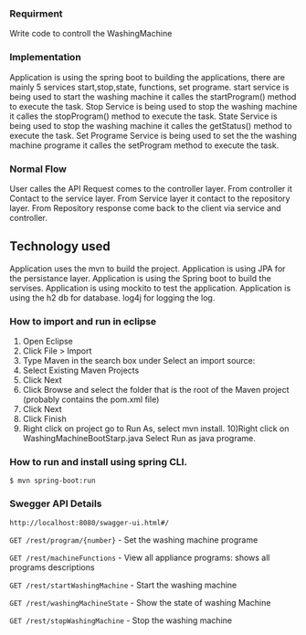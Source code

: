### Requirment
Write code  to controll the WashingMachine

### Implementation
Application is using the spring boot to building the applications, there are mainly 5 services start,stop,state, functions, set programe.
start service is being used to start the washing machine it calles the startProgram() method to execute the task.
Stop Service is being used to stop the washing machine it calles the stopProgram() method to execute the task.
State  Service is being used to stop the washing machine it calles the getStatus() method to execute the task.
Set Programe Service is being used to set the  the washing machine  programe it calles the setProgram method to execute the task.


### Normal Flow

User calles the API
Request comes to the controller layer.
From controller it Contact to the service layer.
From Service layer it contact to the repository layer.
From Repository response come back to the client via service and controller.

## Technology used
Application uses the mvn to build the project.
Application is using JPA for the persistance layer.
Application is using the Spring boot to build the servises.
Application is using mockito to test the application.
Application is using the h2 db for database.
log4j for logging the log.



### How to import and run in eclipse

1) Open Eclipse
2) Click File > Import
3) Type Maven in the search box under Select an import source:
4) Select Existing Maven Projects
5) Click Next
6) Click Browse and select the folder that is the root of the Maven project (probably contains the pom.xml file)
7) Click Next
8) Click Finish
9) Right click on project go to Run As, select mvn install.
10)Right click on WashingMachineBootStarp.java Select Run as java programe.

### How to run and install using spring CLI.

`$ mvn spring-boot:run`


### Swegger API Details

`http://localhost:8080/swagger-ui.html#/`


`GET /rest/program/{number}` - Set the washing machine programe

`GET /rest/machineFunctions` - View all appliance programs: shows all programs descriptions

`GET /rest/startWashingMachine` - Start the washing machine

`GET /rest/washingMachineState` - Show the state of washing Machine

`GET /rest/stopWashingMachine` - Stop the washing machine


